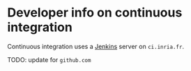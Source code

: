 # Developer info on continuous integration

Continuous integration uses a [Jenkins](https://www.jenkins.io/) server on `ci.inria.fr`. 

TODO: update for `github.com`

<!--

CI tests are triggered automatically on a:

* merge request to `develop` or `master` branch
* push in `develop`, `master`, `feature/test_ci` branches (eg: after a merge, pushing a fix directly to this branch)

The merge should not be completed before CI pipeline succeeds

* pushing a fix to the branch with the open merge request re-triggers the CI test
* CI test can also be manually triggered by adding a comment to the merge request with the text `Jenkins please retry a build`

CI pipeline currently contains :

* running unit tests
* running a simplenet + federated average training, on a few batches of a MNIST dataset, with 1 node. For that, CI launches `./scripts/CI_build` (wrapping for running on CI server) which itself calls `./scripts/run_test_mnist` (payload, can also be launched on localhost)

  - clone the Fed-BioMed repository, set up conda and environments, launch network and node. 
  - choose an existing git branch for running the test for each of the repos, by decreasing preference order : source branch of the merge, target branch of the merge, `develop`
  - launch the `fedbiomed` script `./notebooks/getting-started.py`
  - test succeeds if the script completes without failure.


To view CI test output and logs :

* view the pull request in GitHub (select `Pull requests` in the top bar, then select your pull request)
* click on the `Pipeline` number (eg: #1289345) in the merge request, then click on the `Jobs` tab, then click on the job number (eg: #1294521)
* select `Console output` in the left pane

To configure CI test :

* connect with your account on `ci.inria.fr`. To get an account on `ci.inria.fr` you need to be approved by one member of the Fed-BioMed CI project or to be a member of Inria
* request the Fed-BioMed team to become a member of the Fed-BioMed CI project

Note: using branch `feature/test_ci` can be useful when testing/debugging the CI setup (triggers CI on every push, not only on merge request).

More integration tests run on a nightly basis. They need a conda environment `fedbiomed-ci.yaml` which can be found in `./envs/ci/conda`

-->